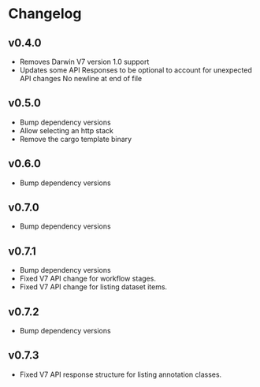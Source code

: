 # Changelog

## v0.4.0

- Removes Darwin V7 version 1.0 support
- Updates some API Responses to be optional to account for unexpected API changes
  No newline at end of file

## v0.5.0

- Bump dependency versions
- Allow selecting an http stack
- Remove the cargo template binary

## v0.6.0

- Bump dependency versions

## v0.7.0

- Bump dependency versions

## v0.7.1

- Bump dependency versions
- Fixed V7 API change for workflow stages.
- Fixed V7 API change for listing dataset items.

## v0.7.2

- Bump dependency versions

## v0.7.3

- Fixed V7 API response structure for listing annotation classes.
